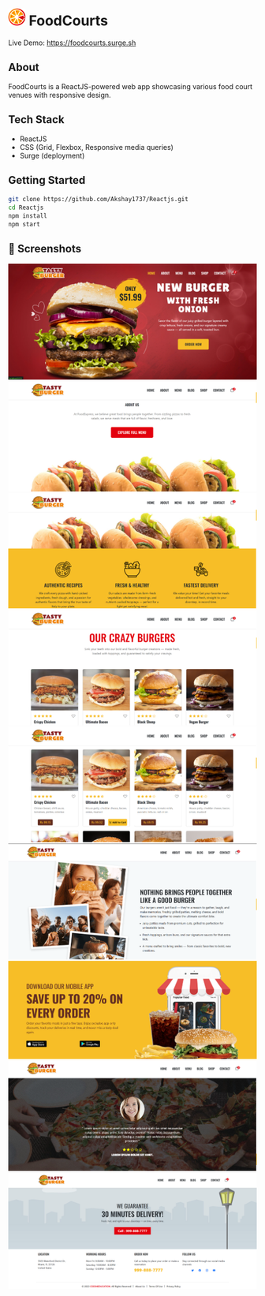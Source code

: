 # <img src="src\assets\favicon.png" alt="FoodCourts Logo" width="35" /> FoodCourts

Live Demo: https://foodcourts.surge.sh


## About
FoodCourts is a ReactJS-powered web app showcasing various food court venues with responsive design.

## Tech Stack
- ReactJS
- CSS (Grid, Flexbox, Responsive media queries)
- Surge (deployment)

## Getting Started
```bash
git clone https://github.com/Akshay1737/Reactjs.git
cd Reactjs
npm install
npm start

```



## 📸 Screenshots

![Screenshot 1](public/UI/s1.png)
![Screenshot 2](public/UI/s2.png)
![Screenshot 3](public/UI/s3.png)
![Screenshot 4](public/UI/s4.png)
![Screenshot 5](public/UI/s5.png)
![Screenshot 6](public/UI/s6.png)
![Screenshot 7](public/UI/s7.png)
![Screenshot 8](public/UI/s8.png)
![Screenshot 9](public/UI/s9.png)

